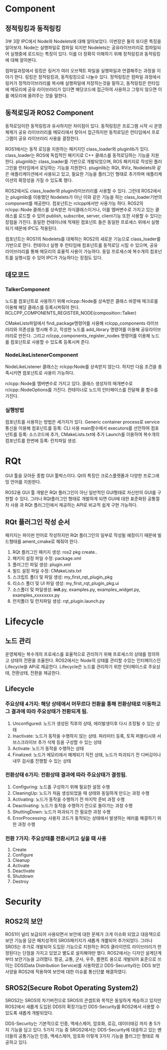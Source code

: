 # Component

## 정적링킹과 동적링킹

3부 3장 IPC에서 Node와 Nodelets에 대해 알아보았다.
이번장은 둘의 또다른 특징을 알아보자.
Node는 실행파일로 컴파일 되지만 Nodelets는 공유라이브러리로 컴파일되어 실행중에 로드되는 특징이 있다.
이를 더 정확히 이해하기 위해 정적링킹과 동적링킹에 대해 알아본다.

컴파일과정에서 링킹은 링커가 여러 오브젝트 파일을 실행파일과 연결해주는 과정을 이야기 한다.
링킹은 정적링킹과, 동적링킹으로 나눌수 있다.
정적링킹은 컴파일 과정에서 링커가 정적라이브러리를 복사해 실행파일에 저장하는것을 말하고,
동적링킹은 런타임에 메모리에 공유 라이브러리가 있다면 해당코드에 접근하여 사용하고 그렇지 않으면 이를 메모리에 올려주는 것을 말한다.

## 동적로딩과 ROS2 Component

동적로딩이란 동적링킹과 유사하지만 차이점이 있다. 
동적링킹은 프로그램 시작 시 운영체제가 공유 라이브러리를 메모리에서 찾아서 접근하지만 동적로딩은 런타임에서 프로그램이 공유 라이브러리 사용을 결정한다.

ROS1에서는 동적 로딩을 지원하는 패키지인 class_loader와 pluginlib가 있다.
class_loader는 ROS에 독립적인 패키지로 C++ 클래스를 동적로딩하는 기능을 지원한다.
pluginlib는 class_loader를 기반으로 개발되었으며, ROS 패키지로 작성된 플러그인을 런타임에서 로딩하는 기능을 지원한다.
pluginlib는 RQt, RViz, Nodelets와 같은 애플리케이션에서 사용되고 있고, 필요한 기능을 플러그인 형태로 추가하며 애플리케이션의 확장성을 가질 수 있도록
했다.

ROS2에서도 class_loader와 plugin라이브러리를 사용할 수 있다. 그런데 ROS2에서는 pluginlib를 이용했던 Nodelets가 아닌 이와 같은 기능을 하는 class_loader기반의 component를 제공한다. 컴포넌트는 rclcpp에서만 사용가능 하다.
ROS2의 rclcpp::Node 클래스를 상속받은 자식클래스이거나, 이를 멤버변수로 가지고 있는 클래스를 로드할 수 있어 publish, subscribe, server, client기능 또한 사용할 수 있다는 장점을 가진다. 동일한 컨테이너에 적재된 컴포넌트 들은 동일한 프로세스 위에서 실행되기 때문에 IPC도 적용된다.

컴포넌트는 ROS1의 Nodelets를 대체하는 ROS2의 새로운 기능으로 class_loader를 기반으로 한다.
컨테이너 실행 후 런타임에 컴포넌트를 동적로딩 시킬 수 있으며, 공유 라이브러리를 통해 메모리의 효율적 사용이 가능하다.
동일 프로세스에 복수개의 컴포넌트를 실행시킬 수 있어 IPC가 가능하다는 장점도 있다.

## 데모코드

### TalkerComponent

노드를 컴포넌트로 사용하기 위해 rclcpp::Node를 상속받은 클래스 바깥에 매크로를 이용해 해당 클래스를 등록시켜줘야 한다.
RCLCPP_COMPONENTS_REGISTER_NODE(composition::Talker)

CMakeLists파일에서 find_package명령어를 사용해 rclcpp_components 라이브러리와 의존성을 명시해 주고, 작성한 노드를 add_library 명령어를 이용해 공유라이브러리로 만든다. 그리고 rclcpp_components_register_nodes 명령어를 이용해 노드를 컴포넌트로 사용할 수 있도록 등록시켜 준다.

### NodeLikeListenerComponent

NodeLikeListener 클래스는 rclcpp:Node를 상속받지 않는다. 하지만 다음 조건을 충족시키면 컴포넌트로 사용이 가능하다.

rclcpp::Node를 멤버변수로 가지고 있다.
클래스 생성자의 매개변수로 rclcpp::NodeOptions를 가진다.
컨테이너로 노드의 인터페이스를 전달해 줄 함수를 가진다.

### 실행방법

컴포넌트를 사용하는 방법은 세가지가 있다.
Generic container process로 service 통신을 이용해 컴포넌트를 등록: CLI 사용
main함수에서 executors를 선언하여 컴포넌트를 등록: 소스코드에 추가, CMakeLists.txt에 추가 
Launch를 이용하여 복수개의 컴포넌트를 한번에 등록: 런치파일 생성.



# RQt

GUI 툴을 모아둔 종합 GUI 툴박스이다. Qt의 특징인 크로스플랫폼과 다양한 프로그래밍 언어를 지원한다.

ROS2용 GUI 툴 개발은 RQt 플러그인이 아닌 일반적인 GUI형태로 자신만의 GUI를 구현할 수 있다. 그러나 RQt플러그인 형태로 개발하게 되면 GUI에 대한 표준화된 공통절차 사용 과 RQt 플러그인에서 제공하는 API로 비교적 쉽게 구현 가능하다.

## RQt 플러그인 작성 순서

패키지는 파이썬 언어로 작성하지만 RQt 플러그인의 일부로 작성될 예정이기 때문에 빌드형태를 ament_cmake로 해줘야 한다.

1. RQt 플러그인 패키지 생성: ros2 pkg create..
2. 패키지 설정 파일 수정: package.xml
3. 플러그인 파일 생성: plugin.xml
4. 빌드 설정 파일 수정: CMakeLists.txt
5. 스크립트 폴더 및 파일 생성: my_first_rqt_plugin_pkg
6. 리소스 폴더 및 UI 파일 생성: my_first_rqt_plugin_pkg.ui
7. 소스폴더 및 파일생성: __init__.py, examples.py, examples_widget.py, examples_xxxxxxxx.py
8. 런치폴더 및 런치파일 생성: rqt_plugin.launch.py


# Lifecycle

## 노드 관리

운영체제는 복수개의 프로세스를 효율적으로 관리하기 위해 프로세스의 상태를 정의하고 상태의 전환을 조율한다.
ROS2에서는 Node의 상태를 관리할 수있는 인터페이스인 Lifecycle을 APi로 제공한다.
Lifecycle은 노드를 관리하기 위한 인터페이스로 주요상태, 전환상태, 전환을 제공한다.

## Lifecycle

### 주요상태 4가지: 해당 상테애서 머무르다 전환을 통해 전환상태로 이동하고 그 결과에 따라 주요상태가 전환되게 됨. 
1. Unconfigured: 노드가 생성된 직후의 상태, 에러발생이후 다시 조정될 수 있는 상태
2. Inactivate: 노드가 동작을 수행하지 않는 상태. 파라미터 등록, 토픽 퍼블리시와 서브스크라이브 추가 삭제 등을 구성할 수 있는 상태
3. Activate: 노드가 동작을 수행하는 상태
4. Finalized: 노드가 메모리에서 해제되기 직전 상태, 노드가 파괴되기 전 디버깅이나 내무 검사를 진행할 수 있는 상태

### 전환상태 6가지: 전환상태 결과에 따라 주요상태가 결정됨.
1. Configuring: 노드를 구성하기 위해 필요한 설정 수행
2. CleaningUp: 노드가 처음 생성되었을 때 상태와 동일하게 만드는 과정 수행
3. Activating: 노드가 동작을 수행하기 전 마지막 준비 과정 수행
4. Deactivating: 노드가 동작을 수행하기 전으로 돌아가는 과정 수행
5. ShuttingDown: 노드가 파과되기 전 필요한 과정 수행
6. ErrorProcessing: 사용자 코드가 동작되는 상태에서 발생하는 에러를 해결하기 위한 과정 수행

### 전환 7가지: 주요상태를 전환시키고 싶을 때 사용
1. Create
2. Configure
3. Cleanup
4. Activate
5. Deactivate
6. Shutdown
7. Destroy

# Security

## ROS2의 보안

ROS1이 널리 보급되어 사용되면서 보안에 대한 문제가 크게 이슈화 되었고 대응책으로 보안 기능을 담은 패치성격의 SROS패키지가 새롭게 개봘되어 추가되었다. 그러나 SROS는 추가로 개발되어 도입된 기능으로 지원하는 ROS 클라이언트 라이브러리가 한정된다는 단점을 가지고 있었고 별도로 설치해야만 했다. 
ROS2에서는 디자인 설계단계부터 보안기능을 고려했다. 항공, 교통, 군사, 우주, 플랜트 용으로 개발되어 표준으로 쓰이는 DDS(Data Distribution Service)를 사용하였고 DDS-Security라는 DDS 보안사양을 ROS2에 적용하여 보안에 대한 이슈를 통신단붙 해결하였다. 

## SROS2(Secure Robot Operating System2)

SROS2는 SROS의 차기버전으로 SROS의 콘셉트와 목적은 동일하게 계승하고 있지만 ROS2에서 새롭게 도입된 DDS의 확장기능인 DDS-Security를 ROS2에서 사용할 수 있도록 새롭게 개발되었다.

DDS-Security는 기본적으로 인증, 액세스제어, 암호화, 로깅, 데이터태깅 까지 총 5가지 기능을 담고 있다.
5가지 기능 중 SROS2에서는 DDS-Security에 대응하고 있는 벤더들의 공통기능인 인증, 액세스제어, 암호화 이렇게 3가지 기능을 플러그인 형태로 제공하고 있다.

